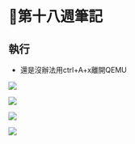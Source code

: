 # 📖第十八週筆記

## 執行

* 還是沒辦法用ctrl+A+x離開QEMU

![](https://nohano1l.github.io/sp109b/note/week18/picture/1.png)

![](https://nohano1l.github.io/sp109b/note/week18/picture/2.png)

![](https://nohano1l.github.io/sp109b/note/week18/picture/3.png)

![](https://nohano1l.github.io/sp109b/note/week18/picture/4.png)
